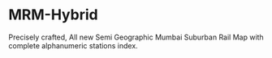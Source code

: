 # MRM-Hybrid
Precisely crafted, All new Semi Geographic Mumbai Suburban Rail Map with complete alphanumeric stations index.
